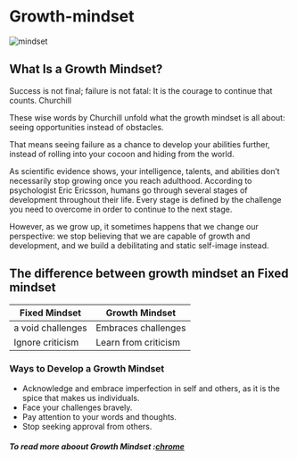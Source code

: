 # Growth-mindset

![mindset](https://blog.cengage.com/wp-content/uploads/2020/11/blog-growth-mindset-1511130.png)

## What Is a Growth Mindset?

Success is not final; failure is not fatal: It is the courage to continue that counts. Churchill

These wise words by Churchill unfold what the growth mindset is all about: seeing opportunities instead of obstacles.

That means seeing failure as a chance to develop your abilities further, instead of rolling into your cocoon and hiding from the world.

As scientific evidence shows, your intelligence, talents, and abilities don’t necessarily stop growing once you reach adulthood. According to psychologist Eric Ericsson, humans go through several stages of development throughout their life. Every stage is defined by the challenge you need to overcome in order to continue to the next stage.

However, as we grow up, it sometimes happens that we change our perspective: we stop believing that we are capable of growth and development, and we build a debilitating and static self-image instead.

## The difference between growth mindset an Fixed mindset

Fixed Mindset | Growth Mindset
------------ | -------------
a void challenges |Embraces challenges
Ignore criticism |Learn from criticism





### Ways to Develop a Growth Mindset

* Acknowledge and embrace imperfection in self and others, as it is the spice that makes us individuals.
* Face your challenges bravely. 
* Pay attention to your words and thoughts.
* Stop seeking approval from others.


##### To read more aboout Growth Mindset :[chrome](http://google.com)
